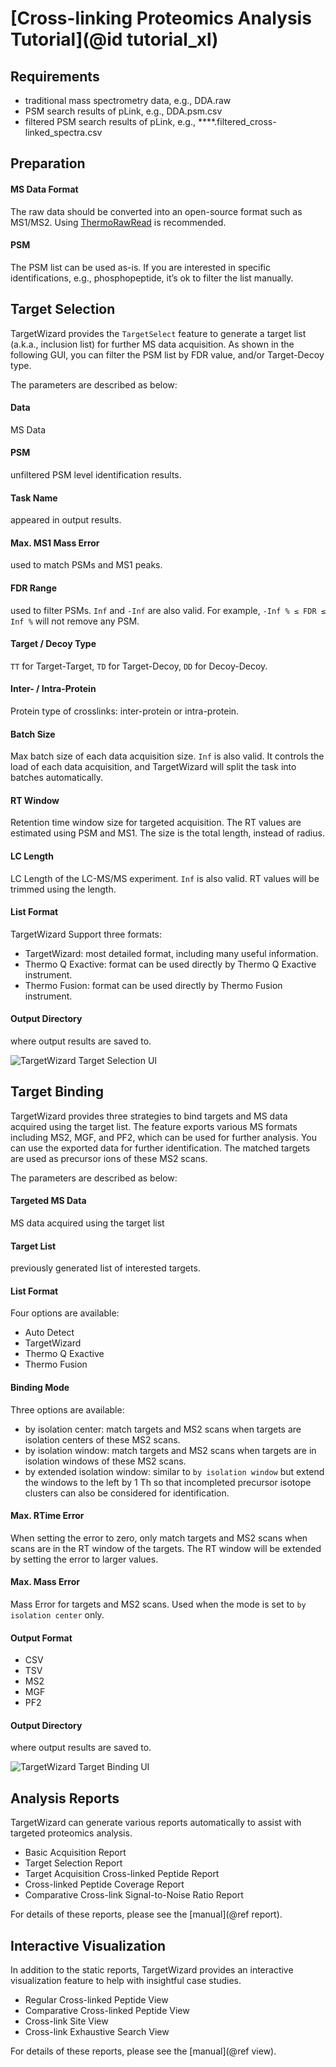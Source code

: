 # [Cross-linking Proteomics Analysis Tutorial](@id tutorial_xl)

## Requirements
- traditional mass spectrometry data, e.g., DDA.raw
- PSM search results of pLink, e.g., DDA.psm.csv
- filtered PSM search results of pLink, e.g., ****.filtered_cross-linked_spectra.csv

## Preparation
#### MS Data Format
The raw data should be converted into an open-source format such as MS1/MS2.
Using [ThermoRawRead](http://thermorawread.ctarn.io) is recommended.

#### PSM
The PSM list can be used as-is.
If you are interested in specific identifications, e.g., phosphopeptide, it’s ok to filter the list manually.

## Target Selection
TargetWizard provides the `TargetSelect` feature to generate a target list (a.k.a., inclusion list) for further MS data acquisition.
As shown in the following GUI, you can filter the PSM list by FDR value, and/or Target-Decoy type.

The parameters are described as below:
#### Data
MS Data

#### PSM
unfiltered PSM level identification results.

#### Task Name
appeared in output results.

#### Max. MS1 Mass Error
used to match PSMs and MS1 peaks.

#### FDR Range
used to filter PSMs. `Inf` and `-Inf` are also valid. For example, `-Inf % ≤ FDR ≤ Inf %` will not remove any PSM.

#### Target / Decoy Type
`TT` for Target-Target, `TD` for Target-Decoy, `DD` for Decoy-Decoy.

#### Inter- / Intra-Protein
Protein type of crosslinks: inter-protein or intra-protein.

#### Batch Size
Max batch size of each data acquisition size.
`Inf` is also valid. It controls the load of each data acquisition, and TargetWizard will split the task into batches automatically.

#### RT Window
Retention time window size for targeted acquisition.
The RT values are estimated using PSM and MS1.
The size is the total length, instead of radius.

#### LC Length
LC Length of the LC-MS/MS experiment.
`Inf` is also valid.
RT values will be trimmed using the length.

#### List Format
TargetWizard Support three formats:
- TargetWizard: most detailed format, including many useful information.
- Thermo Q Exactive: format can be used directly by Thermo Q Exactive instrument.
- Thermo Fusion: format can be used directly by Thermo Fusion instrument.

#### Output Directory
where output results are saved to.

![TargetWizard Target Selection UI](assets/TargetWizard_selectxl.png)

## Target Binding
TargetWizard provides three strategies to bind targets and MS data acquired using the target list.
The feature exports various MS formats including MS2, MGF, and PF2, which can be used for further analysis.
You can use the exported data for further identification.
The matched targets are used as precursor ions of these MS2 scans.

The parameters are described as below:
#### Targeted MS Data
MS data acquired using the target list

#### Target List
previously generated list of interested targets.

#### List Format
Four options are available:
- Auto Detect
- TargetWizard
- Thermo Q Exactive
- Thermo Fusion

#### Binding Mode
Three options are available:
- by isolation center: match targets and MS2 scans when targets are isolation centers of these MS2 scans.
- by isolation window: match targets and MS2 scans when targets are in isolation windows of these MS2 scans.
- by extended isolation window: similar to `by isolation window` but extend the windows to the left by 1 Th so that incompleted precursor isotope clusters can also be considered for identification.

#### Max. RTime Error
When setting the error to zero, only match targets and MS2 scans when scans are in the RT window of the targets.
The RT window will be extended by setting the error to larger values.

#### Max. Mass Error
Mass Error for targets and MS2 scans.
Used when the mode is set to `by isolation center` only.

#### Output Format
- CSV
- TSV
- MS2
- MGF
- PF2

#### Output Directory
where output results are saved to.

![TargetWizard Target Binding UI](assets/TargetWizard_bind.png)

## Analysis Reports
TargetWizard can generate various reports automatically to assist with targeted proteomics analysis.
- Basic Acquisition Report
- Target Selection Report
- Target Acquisition Cross-linked Peptide Report
- Cross-linked Peptide Coverage Report
- Comparative Cross-link Signal-to-Noise Ratio Report

For details of these reports, please see the [manual](@ref report).

## Interactive Visualization
In addition to the static reports, TargetWizard provides an interactive visualization feature to help with insightful case studies.
- Regular Cross-linked Peptide View
- Comparative Cross-linked Peptide View
- Cross-link Site View
- Cross-link Exhaustive Search View

For details of these reports, please see the [manual](@ref view).
